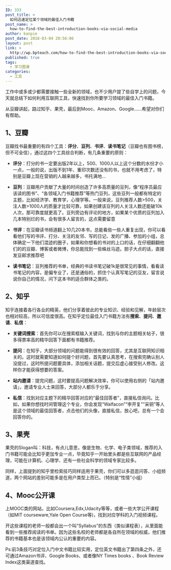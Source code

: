 ```yaml
---
ID: 333
post_title: >
  如何迅速定位某个领域的最佳入门书籍
post_name: >
  how-to-find-the-best-introduction-books-via-social-media
author: banpie
post_date: 2018-03-04 20:56:06
layout: post
link: >
  http://wp.bpteach.com/how-to-find-the-best-introduction-books-via-social-media/
published: true
tags:
  - 学习图谱
categories:
  - 工具
---
```

工作中或多或少都需要接触一些全新的领域，也不少用户提了些自学上的问题，今天就总结下如何利用互联网工具，快速找到你所要学习领域的最佳入门书籍。

从豆瓣讲起，路过知乎、果壳，最后到Mooc、Amazon、Google……希望对你们有帮助。

## 1、豆瓣

豆瓣找书最重要的有四个工具：**评分**、**豆列**、**书评**、**读书笔记**（豆瓣也有图书榜，但不可全信），通过这四个工具综合判断，有几条重要的原则：

*   **评分**：打分的书一定要出版2年以上，500、1000人以上这个分数的水份才小一点，一般的说，出版不到1年、重印次数还没有的书，也就不用考虑了，特别是豆瓣上现在营销的人越来越多，书托满地…

*   **豆列**：豆瓣用户贡献了大量的时间创造了许多高质量的豆列，像“程序员最应该读的图书”、“各领域入门书籍推荐”等热门豆列，这些豆列一般都有特定的主题，比如经济学、教育学，心理学等。一般来说，豆列推荐人数&gt;500，关注人数&gt;1000人的质量才比较可靠，如果创建该豆列的人关注人数还能破10k人次，那可靠度就更高了。豆列旁边有评论的地方，如果某个优质的豆列加入几本特别烂的书，会有很多人留言的，这点需要留意

*   **书评**：在豆瓣读书频道翻上10几20本书，总能看些一些人重复出现，你可以看看他们写的书评、打分、关注的友邻、写的日记、发的广播、参加的小组，总体确定一下他们混迹的圈子，如果和你想看的书对的上口的话，在仔细翻翻他们的的豆瓣、博客或者微博，你总能找到一些蛛丝马迹。胆子大点的话，直接发豆邮求推荐吧

*   **读书笔记**：豆列推荐的书单，经典的书读书笔记破1k是很常见的事情，看看读书笔记的内容，是偏专业了，还是通俗的，抓住个认真写笔记的豆友，留言说说你自己的情况，问下这本书的适合群体之类的。

## 2、知乎

知乎连接着各行各业的精英，他们分享着彼此的专业知识、经验和见解，年龄层次也相对较高，所以可信度很高。在知乎定位最佳入门书籍方法有**搜索**、**提问**、**邀请**、**私信**：

*   **关键词搜索**：首先你可以在搜索框输入关键词，找到与你的主题相关帖子，很多得票率高的精华回答下面都有书籍推荐。

*   **提问**：在知乎，大部分领域的问题能得到很有效的回答，尤其是互联网知识相关的。这时就需要知道如何提个好问题，首先要认真思考，在搜索完确认别人没提过，这时所提问题要具体，添加相关话题，提交后虚心接受别人修改。这样你才能获得想要的答案。

*   **站内邀请**：提完问题，这时要提高问题解决效率，你可以使用右侧的「站内邀请」，邀请专业人士来回答，大部分人都乐于分享。

*   **私信**：找到对应主题下的精华回答对应的“最佳回答者”，直接私信询问。比如，如果你想找时间管理这个专业，你会发现“Walfacon”“李开复”“采铜”等人是这个领域的最佳回答者，点击他们的头像，直接私信，放心吧，总有一个会回答你的。

## 3、果壳

果壳的Slogan叫：科技，有点儿意思，像是生物、化学、电子类领域，推荐的入门书籍可能会比知乎更加专业一点，毕竟知乎一开始里头都是些互联网的产品经理，可能在计算机、心理学、还有一些社会科学的领域专家比较多。

同样，上面提到的知乎里检索技巧同样适用于果壳，你们可以多逛逛问答、小组频道，两个网站的差别可能多是在用户类型上而已。（特别是“性情”小组）

## 4、Mooc公开课

上MOOC类的网站，比如Coursera,Edx,Udacity等等，或者一些大学公开课程（如MIT courseware,Yale Open Course等)，找到对应学科的入门视频课程。

开这些课程的老师一般都会出一个叫“Syllabus”的东西（类似课程表），从里面能看到一些推荐阅读的书单。因为这些名校的老师都是各自所在领域的权威，他们推荐的书籍基本也是该领域内公认的重要的内容。

Ps:前3条技巧对定位入门中文书籍比较实用，定位英文书籍出了第四条之外，还可通过Amazon书评、Google Books、或者像NY Times books 、Book Review Index这类渠道查找。
